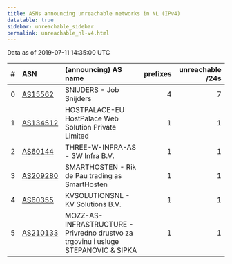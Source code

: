```yaml
---
title: ASNs announcing unreachable networks in NL (IPv4)
datatable: true
sidebar: unreachable_sidebar
permalink: unreachable_nl-v4.html
---
```


Data as of 2019-07-11 14:35:00 UTC


<div class="datatable-begin"></div>

|   # | ASN                                      | (announcing) AS name                                                                   |   prefixes |   unreachable /24s |
|----:|:-----------------------------------------|:---------------------------------------------------------------------------------------|-----------:|-------------------:|
|   0 | [AS15562](unreachable_AS15562-v4.html)   | SNIJDERS - Job Snijders                                                                |          4 |                  7 |
|   1 | [AS134512](unreachable_AS134512-v4.html) | HOSTPALACE-EU HostPalace Web Solution Private Limited                                  |          1 |                  1 |
|   2 | [AS60144](unreachable_AS60144-v4.html)   | THREE-W-INFRA-AS - 3W Infra B.V.                                                       |          1 |                  1 |
|   3 | [AS209280](unreachable_AS209280-v4.html) | SMARTHOSTEN - Rik de Pau trading as SmartHosten                                        |          1 |                  1 |
|   4 | [AS60355](unreachable_AS60355-v4.html)   | KVSOLUTIONSNL - KV Solutions B.V.                                                      |          1 |                  1 |
|   5 | [AS210133](unreachable_AS210133-v4.html) | MOZZ-AS-INFRASTRUCTURE - Privredno drustvo za trgovinu i usluge STEPANOVIC &amp; SIPKA |          1 |                  1 |

<div class="datatable-end"></div>